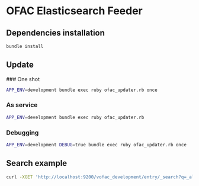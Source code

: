 # OFAC Elasticsearch Feeder
## Dependencies installation
```bash
bundle install
```
## Update
### One shot
```bash
APP_ENV=development bundle exec ruby ofac_updater.rb once
```
### As service
```bash
APP_ENV=development bundle exec ruby ofac_updater.rb
```
### Debugging
```bash
APP_ENV=development DEBUG=true bundle exec ruby ofac_updater.rb once
```
## Search example
```bash
curl -XGET 'http://localhost:9200/vofac_development/entry/_search?q=_all:mohamed'|json
```

